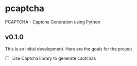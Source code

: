 # pcaptcha
PCAPTCHA - Captcha Generation using Python

## v0.1.0

This is an initial development. Here are the goals for the project

- [ ] Use Captcha library to generate captchas
